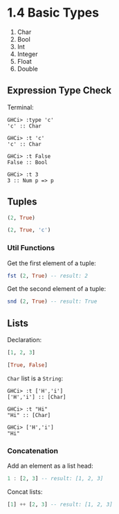 # 1.4 Basic Types

1. Char
2. Bool
3. Int
4. Integer
5. Float
6. Double

## Expression Type Check

Terminal:
```
GHCi> :type 'c'
'c' :: Char

GHCi> :t 'c'
'c' :: Char

GHCi> :t False
False :: Bool

GHCi> :t 3
3 :: Num p => p
```

## Tuples

```haskell
(2, True)

(2, True, 'c')
```

### Util Functions

Get the first element of a tuple:

```haskell
fst (2, True) -- result: 2
```

Get the second element of a tuple:

```haskell
snd (2, True) -- result: True
```

## Lists

Declaration:
```haskell
[1, 2, 3]

[True, False]
```

`Char` list is a `String`:
```
GHCi> :t ['H','i']
['H','i'] :: [Char]

GHCi> :t "Hi"
"Hi" :: [Char]

GHCi> ['H','i']
"Hi"
```

### Concatenation

Add an element as a list head:

```haskell
1 : [2, 3] -- result: [1, 2, 3]
```

Concat lists:

```haskell
[1] ++ [2, 3] -- result: [1, 2, 3]
```